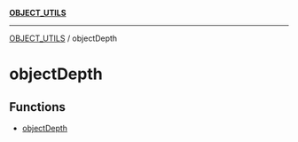 [**OBJECT_UTILS**](../README.md)

***

[OBJECT_UTILS](../README.md) / objectDepth

# objectDepth

## Functions

- [objectDepth](functions/objectDepth.md)
